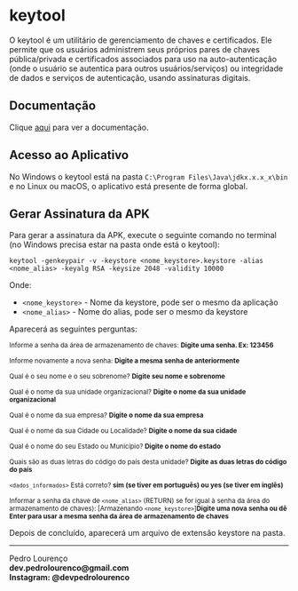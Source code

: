 # keytool

O keytool é um utilitário de gerenciamento de chaves e certificados. Ele permite que os usuários administrem seus próprios pares de chaves pública/privada e certificados associados para uso na auto-autenticação (onde o usuário se autentica para outros usuários/serviços) ou integridade de dados e serviços de autenticação, usando assinaturas digitais.

## Documentação

Clique [aqui](https://docs.oracle.com/javase/7/docs/technotes/tools/windows/keytool.html) para ver a documentação.

## Acesso ao Aplicativo

No Windows o keytool está na pasta `C:\Program Files\Java\jdkx.x.x_x\bin` e no Linux ou macOS, o aplicativo está presente de forma global.

## Gerar Assinatura da APK

Para gerar a assinatura da APK, execute o seguinte comando no terminal (no Windows precisa estar na pasta onde está o keytool):

```
keytool -genkeypair -v -keystore <nome_keystore>.keystore -alias <nome_alias> -keyalg RSA -keysize 2048 -validity 10000
```

Onde: 

- `<nome_keystore>` - Nome da keystore, pode ser o mesmo da aplicação
- `<nome_alias>` - Nome do alias, pode ser o mesmo da keystore

Aparecerá as seguintes perguntas:

<sub> Informe a senha da área de armazenamento de chaves: **Digite uma senha. Ex: 123456** </sub>

<sub> Informe novamente a nova senha: **Digite a mesma senha de anteriormente** </sub>

<sub> Qual é o seu nome e o seu sobrenome? **Digite seu nome e sobrenome** </sub>

<sub> Qual é o nome da sua unidade organizacional? **Digite o nome da sua unidade organizacional** </sub>

<sub> Qual é o nome da sua empresa? **Digite o nome da sua empresa** </sub>

<sub> Qual é o nome da sua Cidade ou Localidade? **Digite o nome da sua cidade** </sub>

<sub> Qual é o nome do seu Estado ou Município? **Digite o nome do estado** </sub>

<sub> Quais são as duas letras do código do país desta unidade? **Digite as duas letras do código do país** </sub>

<sub> `<dados_informados>` Está correto? **sim (se tiver em português) ou yes (se tiver em inglês)** </sub>

<sub>Informar a senha da chave de `<nome_alias>` (RETURN) se for igual à senha da área do armazenamento de chaves): [Armazenando `<nome_keystore>`]**Digite uma nova senha ou dê Enter para usar a mesma senha da área de armazenamento de chaves**</sub>

Depois de concluído, aparecerá um arquivo de extensão keystore na pasta.


<hr>
<stong>Pedro Lourenço</strong><br>
<Strong>dev.pedrolourenco@gmail.com</strong><br>
<Strong>Instagram: @devpedrolourenco</strong>